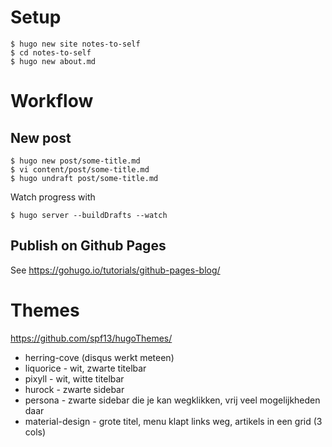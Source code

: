 # Setup

```ShellSession
$ hugo new site notes-to-self
$ cd notes-to-self
$ hugo new about.md

```

# Workflow

## New post

```ShellSession
$ hugo new post/some-title.md
$ vi content/post/some-title.md
$ hugo undraft post/some-title.md
```

Watch progress with

```ShellSession
$ hugo server --buildDrafts --watch
```

## Publish on Github Pages



See <https://gohugo.io/tutorials/github-pages-blog/>

# Themes

<https://github.com/spf13/hugoThemes/>

- herring-cove (disqus werkt meteen)
- liquorice - wit, zwarte titelbar
- pixyll - wit, witte titelbar
- hurock - zwarte sidebar
- persona - zwarte sidebar die je kan wegklikken, vrij veel mogelijkheden daar
- material-design - grote titel, menu klapt links weg, artikels in een grid (3 cols)

